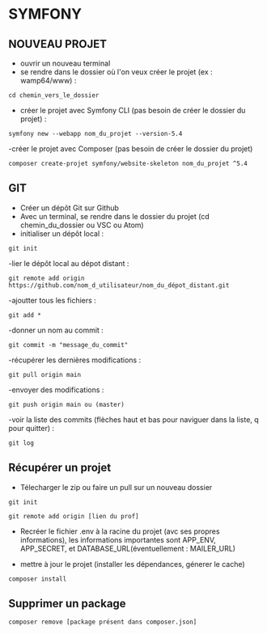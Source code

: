 # SYMFONY

## NOUVEAU PROJET

- ouvrir un nouveau terminal
- se rendre dans le dossier où l'on veux créer le projet (ex : wamp64/www) :
```
cd chemin_vers_le_dossier
```
- créer le projet avec Symfony CLI (pas besoin de créer le dossier du projet) :
```
symfony new --webapp nom_du_projet --version-5.4
```
-créer le projet avec Composer (pas besoin de créer le dossier du projet)
```
composer create-projet symfony/website-skeleton nom_du_projet ^5.4
```

## GIT

- Créer un dépôt Git sur Github
- Avec un terminal, se rendre dans le dossier du projet (cd chemin_du_dossier ou VSC ou Atom)
- initialiser un dépôt local :

```
git init
```
-lier le dépôt local au dépot distant :
```
git remote add origin https://github.com/nom_d_utilisateur/nom_du_dépot_distant.git
```
-ajoutter tous les fichiers :
```
git add *
```
-donner un nom au commit :
```
git commit -m "message_du_commit"
```
-récupérer les dernières modifications :
```
git pull origin main
```
-envoyer des modifications :
```
git push origin main ou (master)
```
-voir la liste des commits (flèches haut et bas pour naviguer dans la liste, q pour quitter) :
```
git log
```

## Récupérer un projet

- Télecharger le zip ou faire un pull sur un nouveau dossier
```
git init
```
```
git remote add origin [lien du prof]
```

- Recréer le fichier .env à la racine du projet (avc ses propres informations), les informations importantes sont APP_ENV, APP_SECRET, et DATABASE_URL(éventuellement : MAILER_URL)

- mettre à jour le projet (installer les dépendances, génerer le cache)
```
composer install
```

## Supprimer un package

```
composer remove [package présent dans composer.json]
```
